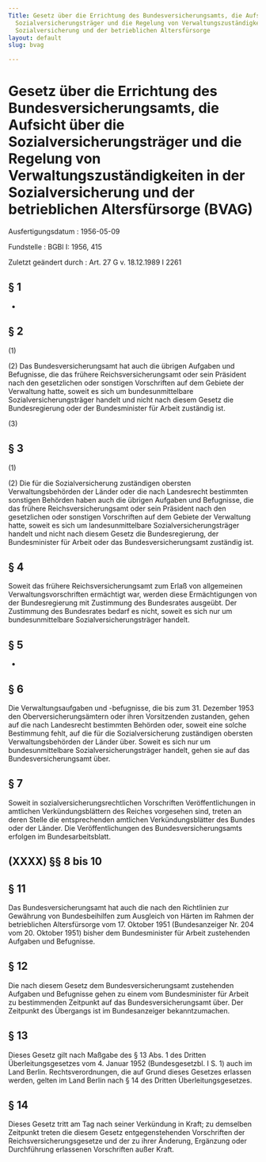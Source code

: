 ```yaml
---
Title: Gesetz über die Errichtung des Bundesversicherungsamts, die Aufsicht über die
  Sozialversicherungsträger und die Regelung von Verwaltungszuständigkeiten in der
  Sozialversicherung und der betrieblichen Altersfürsorge
layout: default
slug: bvag

---
```


# Gesetz über die Errichtung des Bundesversicherungsamts, die Aufsicht über die Sozialversicherungsträger und die Regelung von Verwaltungszuständigkeiten in der Sozialversicherung und der betrieblichen Altersfürsorge (BVAG)

Ausfertigungsdatum
:   1956-05-09

Fundstelle
:   BGBl I: 1956, 415

Zuletzt geändert durch
:   Art. 27 G v. 18.12.1989 I 2261


## § 1

-


## § 2

(1)

(2) Das Bundesversicherungsamt hat auch die übrigen Aufgaben und
Befugnisse, die das frühere Reichsversicherungsamt oder sein Präsident
nach den gesetzlichen oder sonstigen Vorschriften auf dem Gebiete der
Verwaltung hatte, soweit es sich um bundesunmittelbare
Sozialversicherungsträger handelt und nicht nach diesem Gesetz die
Bundesregierung oder der Bundesminister für Arbeit zuständig ist.

(3)


## § 3

(1)

(2) Die für die Sozialversicherung zuständigen obersten
Verwaltungsbehörden der Länder oder die nach Landesrecht bestimmten
sonstigen Behörden haben auch die übrigen Aufgaben und Befugnisse, die
das frühere Reichsversicherungsamt oder sein Präsident nach den
gesetzlichen oder sonstigen Vorschriften auf dem Gebiete der
Verwaltung hatte, soweit es sich um landesunmittelbare
Sozialversicherungsträger handelt und nicht nach diesem Gesetz die
Bundesregierung, der Bundesminister für Arbeit oder das
Bundesversicherungsamt zuständig ist.


## § 4

Soweit das frühere Reichsversicherungsamt zum Erlaß von allgemeinen
Verwaltungsvorschriften ermächtigt war, werden diese Ermächtigungen
von der Bundesregierung mit Zustimmung des Bundesrates ausgeübt. Der
Zustimmung des Bundesrates bedarf es nicht, soweit es sich nur um
bundesunmittelbare Sozialversicherungsträger handelt.


## § 5

-


## § 6

Die Verwaltungsaufgaben und -befugnisse, die bis zum 31. Dezember 1953
den Oberversicherungsämtern oder ihren Vorsitzenden zustanden, gehen
auf die nach Landesrecht bestimmten Behörden oder, soweit eine solche
Bestimmung fehlt, auf die für die Sozialversicherung zuständigen
obersten Verwaltungsbehörden der Länder über. Soweit es sich nur um
bundesunmittelbare Sozialversicherungsträger handelt, gehen sie auf
das Bundesversicherungsamt über.


## § 7

Soweit in sozialversicherungsrechtlichen Vorschriften
Veröffentlichungen in amtlichen Verkündungsblättern des Reiches
vorgesehen sind, treten an deren Stelle die entsprechenden amtlichen
Verkündungsblätter des Bundes oder der Länder. Die Veröffentlichungen
des Bundesversicherungsamts erfolgen im Bundesarbeitsblatt.


## (XXXX) §§ 8 bis 10



## § 11

Das Bundesversicherungsamt hat auch die nach den Richtlinien zur
Gewährung von Bundesbeihilfen zum Ausgleich von Härten im Rahmen der
betrieblichen Altersfürsorge vom 17. Oktober 1951 (Bundesanzeiger Nr.
204 vom 20. Oktober 1951) bisher dem Bundesminister für Arbeit
zustehenden Aufgaben und Befugnisse.


## § 12

Die nach diesem Gesetz dem Bundesversicherungsamt zustehenden Aufgaben
und Befugnisse gehen zu einem vom Bundesminister für Arbeit zu
bestimmenden Zeitpunkt auf das Bundesversicherungsamt über. Der
Zeitpunkt des Übergangs ist im Bundesanzeiger bekanntzumachen.


## § 13

Dieses Gesetz gilt nach Maßgabe des § 13 Abs. 1 des Dritten
Überleitungsgesetzes vom 4. Januar 1952 (Bundesgesetzbl. I S. 1) auch
im Land Berlin. Rechtsverordnungen, die auf Grund dieses Gesetzes
erlassen werden, gelten im Land Berlin nach § 14 des Dritten
Überleitungsgesetzes.


## § 14

Dieses Gesetz tritt am Tag nach seiner Verkündung in Kraft;
zu demselben Zeitpunkt treten die diesem Gesetz entgegenstehenden
Vorschriften der Reichsversicherungsgesetze und der zu ihrer Änderung,
Ergänzung oder Durchführung erlassenen Vorschriften außer Kraft.

